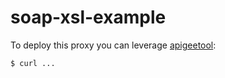 soap-xsl-example
======

To deploy this proxy you can leverage [apigeetool](https://www.npmjs.com/package/apigeetool):

```bash
$ curl ...
```
